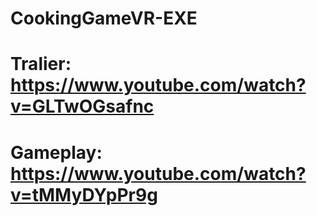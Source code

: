 # CookingGameVR-EXE
# Tralier: https://www.youtube.com/watch?v=GLTwOGsafnc
# Gameplay: https://www.youtube.com/watch?v=tMMyDYpPr9g
